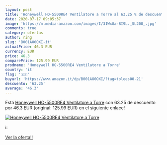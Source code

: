 ```yaml
---
layout: post
title: 'Honeywell HO-5500RE4 Ventilatore a Torre al 63.25 % de descuento'
date: 2020-07-17 09:05:37
image: 'https://m.media-amazon.com/images/I/31WxGa-8I9L._SL200_.jpg'
comments: true
category: ofertas
author: ring
slug: 'B001AO0OXI-it'
actualPrice: 46.3 EUR
currency: EUR
price: 46.3
comparePrice: 125.99 EUR
prodname: 'Honeywell HO-5500RE4 Ventilatore a Torre'
country: 'it'
flag: '🇮🇹'
buyurl: 'https://www.amazon.it/dp/B001AO0OXI/?tag=tolees00-21'
descuento: '63.25'
average: '46.3'
---
```


Está [Honeywell HO-5500RE4 Ventilatore a Torre](https://www.amazon.it/dp/B001AO0OXI/?tag=tolees00-21) con 63.25 de descuento por 46.3 EUR (original: 125.99 EUR) en el siguiente enlace!

[![Honeywell HO-5500RE4 Ventilatore a Torre](https://m.media-amazon.com/images/I/31WxGa-8I9L._SL200_.jpg)](https://www.amazon.it/dp/B001AO0OXI/?tag=tolees00-21)

ℹ️:


[Ver la oferta!!](https://www.amazon.it/dp/B001AO0OXI/?tag=tolees00-21)

